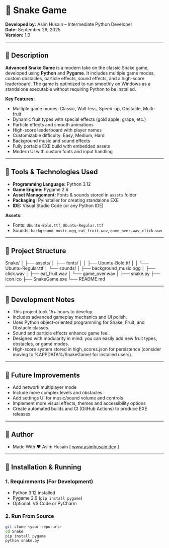 # 🐍 Snake Game

**Developed by:** Asim Husain – Intermediate Python Developer  
**Date:** September 29, 2025  
**Version:** 1.0

---

## 🔹 Description

**Advanced Snake Game** is a modern take on the classic Snake game, developed using **Python** and **Pygame**. It includes multiple game modes, custom obstacles, particle effects, sound effects, and a high-score leaderboard. The game is optimized to run smoothly on Windows as a standalone executable without requiring Python to be installed.

**Key Features:**
- Multiple game modes: Classic, Wall-less, Speed-up, Obstacle, Multi-fruit
- Dynamic fruit types with special effects (gold apple, grape, etc.)
- Particle effects and smooth animations
- High-score leaderboard with player names
- Customizable difficulty: Easy, Medium, Hard
- Background music and sound effects
- Fully portable EXE build with embedded assets
- Modern UI with custom fonts and input handling

---

## 🔹 Tools & Technologies Used

- **Programming Language:** Python 3.12  
- **Game Engine:** Pygame 2.6  
- **Asset Management:** Fonts & sounds stored in `assets` folder  
- **Packaging:** PyInstaller for creating standalone EXE  
- **IDE:** Visual Studio Code (or any Python IDE)

**Assets:**
- Fonts: `Ubuntu-Bold.ttf`, `Ubuntu-Regular.ttf`  
- Sounds: `background_music.ogg`, `eat_fruit.wav`, `game_over.wav`, `click.wav`

---

## 🔹 Project Structure
Snake/
│
├── assets/
│   ├── fonts/
│   │   ├── Ubuntu-Bold.ttf
│   │   └── Ubuntu-Regular.ttf
│   └── sounds/
│       ├── background_music.ogg
│       ├── click.wav
│       ├── eat_fruit.wav
│       └── game_over.wav
│
├── snake.py
├── icon.ico
├── SnakeGame.exe
└── README.md


---

## 🔹 Development Notes
- This project took 15+ hours to develop.
- Includes advanced gameplay mechanics and UI polish.
- Uses Python object-oriented programming for Snake, Fruit, and Obstacle classes.
- Sound and particle effects enhance game feel.
- Designed with modularity in mind: you can easily add new fruit types, obstacles, or game modes.
- High-score system stored in high_scores.json for persistence (consider moving to %APPDATA%/SnakeGame/ for installed users).

---

## 🔹 Future Improvements
- Add network multiplayer mode
- Include more complex levels and obstacles
- Add settings UI for music/sound volume and controls
- Implement more visual effects, themes and accessibility options
- Create automated builds and CI (GitHub Actions) to produce EXE releases

---

## 🔹 Author
- Made With ❤️ Asim Husain [ www.asimhusain.dev ]

---

## 🔹 Installation & Running

### 1. **Requirements (For Development)**
- Python 3.12 installed
- Pygame 2.6 (`pip install pygame`)
- Optional: VS Code or PyCharm 

### 2. **Run From Source**
```bash
git clone <your-repo-url>
cd Snake
pip install pygame
python snake.py
